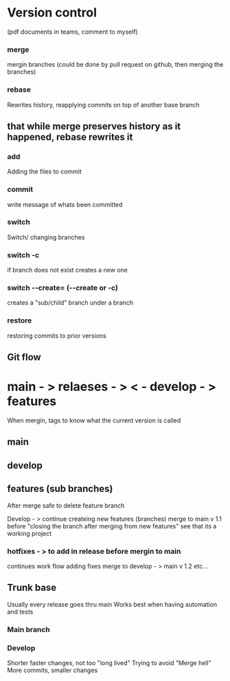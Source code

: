 # Version control
(pdf documents in teams, comment to myself)
### merge
mergin branches (could be done by pull request on github, then merging the branches)

### rebase
Rewrites history, reapplying commits on top of another base branch

## that while merge preserves history as it happened, rebase rewrites it

### add
Adding the files to commit

### commit 
write message of whats been committed

### switch <branchname>
Switch/ changing branches

### switch -c <branchname>
if branch does not exist creates a new one

### switch --create=<subbranch> <parentbranch> (--create or -c)
creates a "sub/child" branch under a branch

### restore
restoring commits to prior versions

## Git flow

# main - > relaeses - >  < - develop - > features 
When mergin, tags to know what the current version is called

## main
## develop
## features (sub branches)
After merge safe to delete feature branch 

Develop - > continue createing new features (branches)
merge to main v 1.1
before "closing the branch after merging from new features" see that its a working project

### hotfixes - > to add in release before mergin to main 
continues work flow adding fixes
 merge to develop - > main v 1.2
etc...


## Trunk base 
Usually every release goes thru main
Works best when having automation and tests

### Main branch
### Develop

Shorter faster changes, not too "long lived"
Trying to avoid "Merge hell"
More commits, smaller changes






